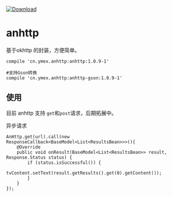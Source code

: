 [ ![Download](https://api.bintray.com/packages/ymex/maven/anhttp/images/download.svg) ](https://bintray.com/ymex/maven/anhttp/_latestVersion)

# anhttp
基于okhttp 的封装，方便简单。


```
compile 'cn.ymex.anhttp:anhttp:1.0.9-1'

#支持Gson转换
compile 'cn.ymex.anhttp:anhttp-gson:1.0.9-1'
```

## 使用

目前 anhttp 支持 `get`和`post`请求，后期拓展中。

异步请求
```
AnHttp.get(url).call(new ResponseCallback<BaseModel<List<ResultsBean>>>(){
    @Override
    public void onResult(BaseModel<List<ResultsBean>> result, Response.Status status) {
        if (status.isSuccessful()) {
            tvContent.setText(result.getResults().get(0).getContent());
        }
    }
});
```
